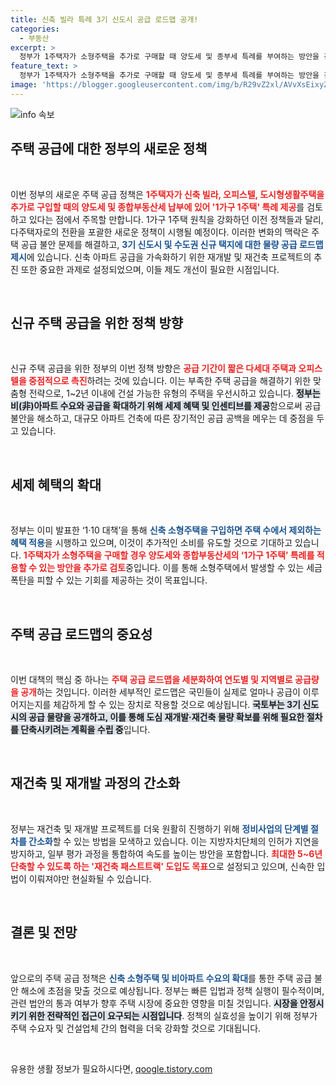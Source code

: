 ```yaml
---
title: 신축 빌라 특례 3기 신도시 공급 로드맵 공개!
categories:
  - 부동산
excerpt: >
  정부가 1주택자가 소형주택을 추가로 구매할 때 양도세 및 종부세 특례를 부여하는 방안을 검토 중이다. 신축 아파트 공급을 위한 자세한 로드맵도 공개될 예정으로, 주택 시장의 불안 요소가 해소될 수 있을지 주목된다!
feature_text: >
  정부가 1주택자가 소형주택을 추가로 구매할 때 양도세 및 종부세 특례를 부여하는 방안을 검토 중이다. 신축 아파트 공급을 위한 자세한 로드맵도 공개될 예정으로, 주택 시장의 불안 요소가 해소될 수 있을지 주목된다!
image: 'https://blogger.googleusercontent.com/img/b/R29vZ2xl/AVvXsEixyZcFfHzMRdzZMjFBmAUKJYCLCGyLL1o632UiGVXcaFdKo_bkvkuCioo0uUKlGfBVcT3P84aROyZIXSBEx3Aw5nCQ3pTgDom1WDC4m8eifvWiAmWEEVb4x6G_l8C0QH225ldMjyaFvpxGEBGNO37VmDTDMHGhJPq73UglMfDca1-0aw/s1600/blogspot.png'
---
```


<p><img src="https://blogger.googleusercontent.com/img/b/R29vZ2xl/AVvXsEixyZcFfHzMRdzZMjFBmAUKJYCLCGyLL1o632UiGVXcaFdKo_bkvkuCioo0uUKlGfBVcT3P84aROyZIXSBEx3Aw5nCQ3pTgDom1WDC4m8eifvWiAmWEEVb4x6G_l8C0QH225ldMjyaFvpxGEBGNO37VmDTDMHGhJPq73UglMfDca1-0aw/s1600/blogspot.png" alt="info 속보" /></p>

<h2 data-ke-size="size26">주택 공급에 대한 정부의 새로운 정책</h2>

<p data-ke-size="size16">&nbsp;</p>

<p>이번 정부의 새로운 주택 공급 정책은 <b><span style="color: #ee2323;">1주택자가 신축 빌라, 오피스텔, 도시형생활주택을 추가로 구입할 때의 양도세 및 종합부동산세 납부에 있어 '1가구 1주택' 특례 제공</span></b>를 검토하고 있다는 점에서 주목할 만합니다. 1가구 1주택 원칙을 강화하던 이전 정책들과 달리, 다주택자로의 전환을 포괄한 새로운 정책이 시행될 예정이다. 이러한 변화의 맥락은 주택 공급 불안 문제를 해결하고, <b><span style="color: #1a5490;">3기 신도시 및 수도권 신규 택지에 대한 물량 공급 로드맵 제시</span></b>에 있습니다. 신축 아파트 공급을 가속화하기 위한 재개발 및 재건축 프로젝트의 추진 또한 중요한 과제로 설정되었으며, 이들 제도 개선이 필요한 시점입니다. </p>

<p data-ke-size="size16">&nbsp;</p>

<h2 data-ke-size="size26">신규 주택 공급을 위한 정책 방향</h2>

<p data-ke-size="size16">&nbsp;</p>

<p>신규 주택 공급을 위한 정부의 이번 정책 방향은 <b><span style="color: #ee2323;">공급 기간이 짧은 다세대 주택과 오피스텔을 중점적으로 촉진</span></b>하려는 것에 있습니다. 이는 부족한 주택 공급을 해결하기 위한 맞춤형 전략으로, 1~2년 이내에 건설 가능한 유형의 주택을 우선시하고 있습니다. <b><span style="background-color: #21538527;">정부는 비(非)아파트 수요와 공급을 확대하기 위해 세제 혜택 및 인센티브를 제공</span></b>함으로써 공급 불안을 해소하고, 대규모 아파트 건축에 따른 장기적인 공급 공백을 메우는 데 중점을 두고 있습니다. </p>

<p data-ke-size="size16">&nbsp;</p>

<h2 data-ke-size="size26">세제 혜택의 확대</h2>

<p data-ke-size="size16">&nbsp;</p>

<p>정부는 이미 발표한 ‘1·10 대책’을 통해 <b><span style="color: #1a5490;">신축 소형주택을 구입하면 주택 수에서 제외하는 혜택 적용</span></b>을 시행하고 있으며, 이것이 추가적인 소비를 유도할 것으로 기대하고 있습니다. <b><span style="color: #ee2323;">1주택자가 소형주택을 구매할 경우 양도세와 종합부동산세의 ‘1가구 1주택’ 특례를 적용할 수 있는 방안을 추가로 검토</span></b>중입니다. 이를 통해 소형주택에서 발생할 수 있는 세금 폭탄을 피할 수 있는 기회를 제공하는 것이 목표입니다.</p>

<p data-ke-size="size16">&nbsp;</p>

<h2 data-ke-size="size26">주택 공급 로드맵의 중요성</h2>

<p data-ke-size="size16">&nbsp;</p>

<p>이번 대책의 핵심 중 하나는 <b><span style="color: #ee2323;">주택 공급 로드맵을 세분화하여 연도별 및 지역별로 공급량을 공개</span></b>하는 것입니다. 이러한 세부적인 로드맵은 국민들이 실제로 얼마나 공급이 이루어지는지를 체감하게 할 수 있는 장치로 작용할 것으로 예상됩니다. <b><span style="background-color: #21538527;">국토부는 3기 신도시의 공급 물량을 공개하고, 이를 통해 도심 재개발·재건축 물량 확보를 위해 필요한 절차를 단축시키려는 계획을 수립 중</span></b>입니다.</p>

<p data-ke-size="size16">&nbsp;</p>

<h2 data-ke-size="size26">재건축 및 재개발 과정의 간소화</h2>

<p data-ke-size="size16">&nbsp;</p>

<p>정부는 재건축 및 재개발 프로젝트를 더욱 원활히 진행하기 위해 <b><span style="color: #1a5490;">정비사업의 단계별 절차를 간소화</span></b>할 수 있는 방법을 모색하고 있습니다. 이는 지방자치단체의 인허가 지연을 방지하고, 일부 평가 과정을 통합하여 속도를 높이는 방안을 포함합니다. <b><span style="color: #ee2323;">최대한 5~6년 단축할 수 있도록 하는 '재건축 패스트트랙' 도입도 목표</span></b>으로 설정되고 있으며, 신속한 입법이 이뤄져야만 현실화될 수 있습니다.</p>

<p data-ke-size="size16">&nbsp;</p>

<h2 data-ke-size="size26">결론 및 전망</h2>

<p data-ke-size="size16">&nbsp;</p>

<p>앞으로의 주택 공급 정책은 <b><span style="color: #1a5490;">신축 소형주택 및 비아파트 수요의 확대</span></b>를 통한 주택 공급 불안 해소에 초점을 맞출 것으로 예상됩니다. 정부는 빠른 입법과 정책 실행이 필수적이며, 관련 법안의 통과 여부가 향후 주택 시장에 중요한 영향을 미칠 것입니다. <b><span style="background-color: #21538527;">시장을 안정시키기 위한 전략적인 접근이 요구되는 시점입니다</span></b>. 정책의 실효성을 높이기 위해 정부가 주택 수요자 및 건설업체 간의 협력을 더욱 강화할 것으로 기대됩니다.</p>

<p data-ke-size="size16">&nbsp;</p>
유용한 생활 정보가 필요하시다면, <a href="https://qoogle.tistory.com" rel="dofollow">qoogle.tistory.com</a>


